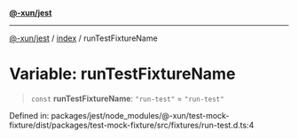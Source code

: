 [**@-xun/jest**](../../README.md)

***

[@-xun/jest](../../README.md) / [index](../README.md) / runTestFixtureName

# Variable: runTestFixtureName

> `const` **runTestFixtureName**: `"run-test"` = `"run-test"`

Defined in: packages/jest/node\_modules/@-xun/test-mock-fixture/dist/packages/test-mock-fixture/src/fixtures/run-test.d.ts:4
